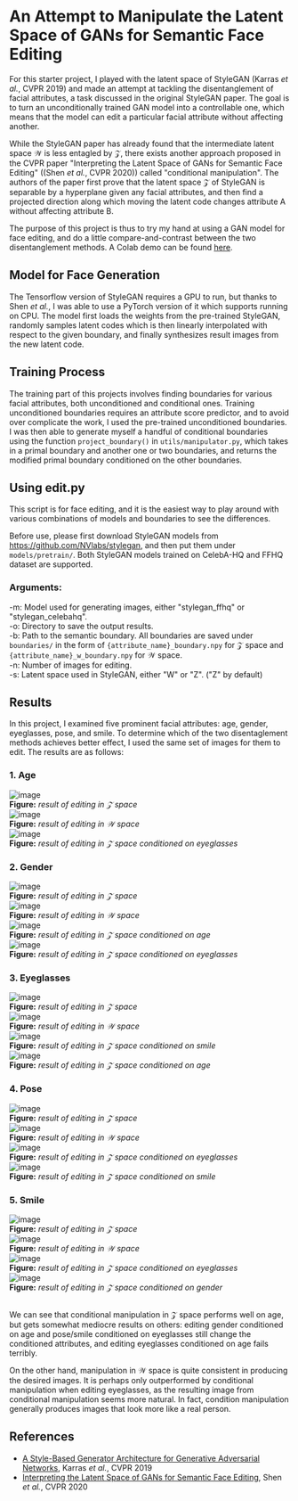 # An Attempt to Manipulate the Latent Space of GANs for Semantic Face Editing

For this starter project, I played with the latent space of StyleGAN (Karras *et al.*, CVPR 2019) and made an attempt at tackling the disentanglement of facial attributes, a task discussed in the original StyleGAN paper. The goal is to turn an unconditionally trained GAN model into a controllable one, which means that the model can edit a particular facial attribute without affecting another.

While the StyleGAN paper has already found that the intermediate latent space $\mathcal{W}$ is less entagled by $\mathcal{Z}$, there exists another approach proposed in the CVPR paper "Interpreting the Latent Space of GANs for Semantic Face Editing" ((Shen *et al.*, CVPR 2020)) called "conditional manipulation". The authors of the paper first prove that the latent space $\mathcal{Z}$ of StyleGAN is separable by a hyperplane given any facial attributes, and then find a projected direction along which moving the latent code changes attribute A without affecting attribute B.

The purpose of this project is thus to try my hand at using a GAN model for face editing, and do a little compare-and-contrast between the two disentanglement methods. A Colab demo can be found [here](https://colab.research.google.com/github/yuzq97/starter_project/blob/main/demo.ipynb).

## Model for Face Generation

The Tensorflow version of StyleGAN requires a GPU to run, but thanks to Shen *et al.*, I was able to use a PyTorch version of it which supports running on CPU. The model first loads the weights from the pre-trained StyleGAN, randomly samples latent codes which is then linearly interpolated with respect to the given boundary, and finally synthesizes result images from the new latent code.

## Training Process
The training part of this projects involves finding boundaries for various facial attributes, both unconditioned and conditional ones. Training unconditioned boundaries requires an attribute score predictor, and to avoid over complicate the work, I used the pre-trained unconditioned boundaries. I was then able to generate myself a handful of conditional boundaries using the function `project_boundary()` in `utils/manipulator.py`, which takes in a primal boundary and another one or two boundaries, and returns the modified primal boundary conditioned on the other boundaries.

## Using edit.py

This script is for face editing, and it is the easiest way to play around with various combinations of models and boundaries to see the differences.

Before use, please first download StyleGAN models from https://github.com/NVlabs/stylegan, and then put them under `models/pretrain/`. Both StyleGAN models trained on CelebA-HQ and FFHQ dataset are supported.

### Arguments:

-m: Model used for generating images, either "stylegan_ffhq" or "stylegan_celebahq". \
-o: Directory to save the output results. \
-b: Path to the semantic boundary. All boundaries are saved under `boundaries/` in the form of `{attribute_name}_boundary.npy` for $\mathcal{Z}$ space and `{attribute_name}_w_boundary.npy` for $\mathcal{W}$ space.\
-n: Number of images for editing. \
-s: Latent space used in StyleGAN, either "W" or "Z". ("Z" by default)

## Results
In this project, I examined five prominent facial attributes: age, gender, eyeglasses, pose, and smile. To determine which of the two disentaglement methods achieves better effect, I used the same set of images for them to edit. The results are as follows:

### 1. Age
![image](./images/age_v_eyeglasses/z1.png) \
**Figure:** *result of editing in $\mathcal{Z}$ space* \
![image](./images/age_v_eyeglasses/w1.png) \
**Figure:** *result of editing in $\mathcal{W}$ space* \
![image](./images/age_v_eyeglasses/c1.png) \
**Figure:** *result of editing in $\mathcal{Z}$ space conditioned on eyeglasses*

### 2. Gender
![image](./images/gender_v_age/z1.png) \
**Figure:** *result of editing in $\mathcal{Z}$ space* \
![image](./images/gender_v_eyeglasses/w1.png) \
**Figure:** *result of editing in $\mathcal{W}$ space* \
![image](./images/gender_v_age/c1.png) \
**Figure:** *result of editing in $\mathcal{Z}$ space conditioned on age* \
![image](./images/gender_v_eyeglasses/c1.png) \
**Figure:** *result of editing in $\mathcal{Z}$ space conditioned on eyeglasses*

### 3. Eyeglasses
![image](./images/eyeglasses_v_gender/z1.png) \
**Figure:** *result of editing in $\mathcal{Z}$ space* \
![image](./images/eyeglasses_v_gender/w1.png) \
**Figure:** *result of editing in $\mathcal{W}$ space* \
![image](./images/eyeglasses_v_smile/c1.png) \
**Figure:** *result of editing in $\mathcal{Z}$ space conditioned on smile* \
![image](./images/eyeglasses_v_age/c2.png) \
**Figure:** *result of editing in $\mathcal{Z}$ space conditioned on age*

### 4. Pose
![image](./images/pose_v_eyeglasses/z1.png) \
**Figure:** *result of editing in $\mathcal{Z}$ space* \
![image](./images/pose_v_eyeglasses/w1.png) \
**Figure:** *result of editing in $\mathcal{W}$ space* \
![image](./images/pose_v_eyeglasses/c1.png) \
**Figure:** *result of editing in $\mathcal{Z}$ space conditioned on eyeglasses* \
![image](./images/pose_v_smile/c1.png) \
**Figure:** *result of editing in $\mathcal{Z}$ space conditioned on smile*

### 5. Smile
![image](./images/smile_v_eyeglasses/z1.png) \
**Figure:** *result of editing in $\mathcal{Z}$ space* \
![image](./images/smile_v_eyeglasses/w1.png) \
**Figure:** *result of editing in $\mathcal{W}$ space* \
![image](./images/smile_v_eyeglasses/c1.png) \
**Figure:** *result of editing in $\mathcal{Z}$ space conditioned on eyeglasses* \
![image](./images/smile_v_gender/c1.png) \
**Figure:** *result of editing in $\mathcal{Z}$ space conditioned on gender*

\
We can see that conditional manipulation in $\mathcal{Z}$ space performs well on age, but gets somewhat mediocre results on others: editing gender conditioned on age and pose/smile conditioned on eyeglasses still change the conditioned attributes, and editing eyeglasses conditioned on age fails terribly.

On the other hand, manipulation in $\mathcal{W}$ space is quite consistent in producing the desired images. It is perhaps only outperformed by conditional manipulation when editing eyeglasses, as the resulting image from conditional manipulation seems more natural. In fact, condition manipulation generally produces images that look more like a real person.  

## References
- [A Style-Based Generator Architecture for Generative Adversarial Networks](https://arxiv.org/pdf/1812.04948.pdf), Karras *et al.*, CVPR 2019
- [Interpreting the Latent Space of GANs for Semantic Face Editing](https://arxiv.org/pdf/1907.10786.pdf), Shen *et al.*, CVPR 2020
